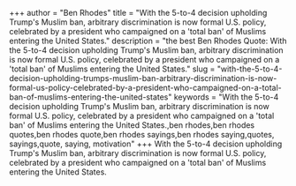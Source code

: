 +++
author = "Ben Rhodes"
title = "With the 5-to-4 decision upholding Trump's Muslim ban, arbitrary discrimination is now formal U.S. policy, celebrated by a president who campaigned on a 'total ban' of Muslims entering the United States."
description = "the best Ben Rhodes Quote: With the 5-to-4 decision upholding Trump's Muslim ban, arbitrary discrimination is now formal U.S. policy, celebrated by a president who campaigned on a 'total ban' of Muslims entering the United States."
slug = "with-the-5-to-4-decision-upholding-trumps-muslim-ban-arbitrary-discrimination-is-now-formal-us-policy-celebrated-by-a-president-who-campaigned-on-a-total-ban-of-muslims-entering-the-united-states"
keywords = "With the 5-to-4 decision upholding Trump's Muslim ban, arbitrary discrimination is now formal U.S. policy, celebrated by a president who campaigned on a 'total ban' of Muslims entering the United States.,ben rhodes,ben rhodes quotes,ben rhodes quote,ben rhodes sayings,ben rhodes saying,quotes, sayings,quote, saying, motivation"
+++
With the 5-to-4 decision upholding Trump's Muslim ban, arbitrary discrimination is now formal U.S. policy, celebrated by a president who campaigned on a 'total ban' of Muslims entering the United States.
